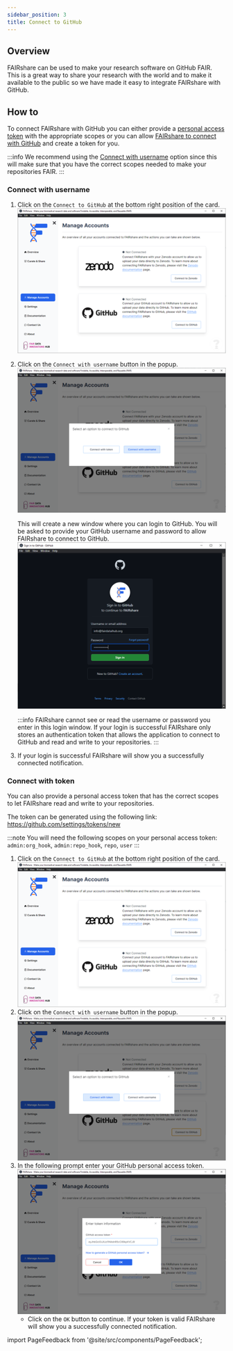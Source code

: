 ```yaml
---
sidebar_position: 3
title: Connect to GitHub
---
```


## Overview

FAIRshare can be used to make your research software on GitHub FAIR. This is a great way to share your research with the world and to make it available to the public so we have made it easy to integrate FAIRshare with GitHub.

## How to

To connect FAIRshare with GitHub you can either provide a [personal access token](#connect-with-token) with the appropriate scopes or you can allow [FAIRshare to connect with GitHub](#connect-with-username) and create a token for you.

:::info
We recommend using the [Connect with username](#connect-with-username) option since this will make sure that you have the correct scopes needed to make your repositories FAIR.
:::

### Connect with username

1. Click on the `Connect to GitHub` at the bottom right position of the card.
   ![](./images/github-step1.png)
2. Click on the `Connect with username` button in the popup.
   ![](./images/github-step2.png)

   This will create a new window where you can login to GitHub. You will be asked to provide your GitHub username and password to allow FAIRshare to connect to GitHub.
   ![](./images/github-step3.png)

   :::info
   FAIRshare cannot see or read the username or password you enter in this login window. If your login is successful FAIRshare only stores an authentication token that allows the application to connect to GitHub and read and write to your repositories.
   :::

3. If your login is successful FAIRshare will show you a successfully connected notification.

### Connect with token

You can also provide a personal access token that has the correct scopes to let FAIRshare read and write to your repositories.

The token can be generated using the following link: https://github.com/settings/tokens/new

:::note
You will need the following scopes on your personal access token: `admin:org_hook`, `admin:repo_hook`, `repo`, `user`
:::

1. Click on the `Connect to GitHub` at the bottom right position of the card.
   ![](./images/github-step1.png)
2. Click on the `Connect with username` button in the popup.
   ![](./images/github-token-step2.png)
3. In the following prompt enter your GitHub personal access token.
   ![](./images/github-token-step3.png)
   - Click on the `OK` button to continue. If your token is valid FAIRshare will show you a successfully connected notification.

import PageFeedback from '@site/src/components/PageFeedback';

<PageFeedback />
